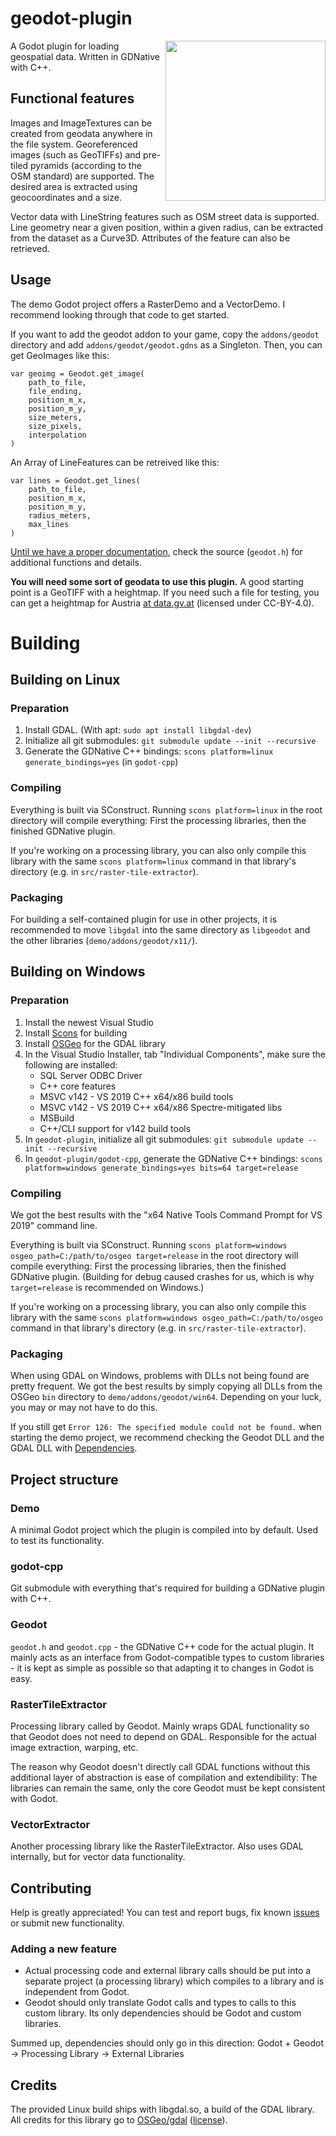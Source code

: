 # geodot-plugin

<img align="right" width="256" height="256" src="https://github.com/boku-ilen/geodot-plugin/blob/master/demo/icon.png">

A Godot plugin for loading geospatial data. Written in GDNative with C++.

## Functional features

Images and ImageTextures can be created from geodata anywhere in the file system. Georeferenced images (such as GeoTIFFs) and pre-tiled pyramids (according to the OSM standard) are supported. The desired area is extracted using geocoordinates and a size.

Vector data with LineString features such as OSM street data is supported. Line geometry near a given position, within a given radius, can be extracted from the dataset as a Curve3D. Attributes of the feature can also be retrieved.

## Usage

The demo Godot project offers a RasterDemo and a VectorDemo. I recommend looking through that code to get started.

If you want to add the geodot addon to your game, copy the `addons/geodot` directory and add `addons/geodot/geodot.gdns` as a Singleton. Then, you can get GeoImages like this:

```gdscript
var geoimg = Geodot.get_image(
	path_to_file,
	file_ending,
	position_m_x,
	position_m_y,
	size_meters,
	size_pixels,
	interpolation
)
```

An Array of LineFeatures can be retreived like this:

```gdscript
var lines = Geodot.get_lines(
	path_to_file,
	position_m_x,
	position_m_y,
	radius_meters,
	max_lines
)
```

[Until we have a proper documentation](https://github.com/boku-ilen/geodot-plugin/issues/9), check the source (`geodot.h`) for additional functions and details.

__You will need some sort of geodata to use this plugin.__ A good starting point is a GeoTIFF with a heightmap. If you need such a file for testing, you can get a heightmap for Austria [at data.gv.at](https://www.data.gv.at/katalog/dataset/b5de6975-417b-4320-afdb-eb2a9e2a1dbf) (licensed under CC-BY-4.0).

# Building

## Building on Linux

### Preparation

1. Install GDAL. (With apt: `sudo apt install libgdal-dev`)
2. Initialize all git submodules: `git submodule update --init --recursive`
3. Generate the GDNative C++ bindings: `scons platform=linux generate_bindings=yes` (in `godot-cpp`)

### Compiling

Everything is built via SConstruct. Running `scons platform=linux` in the root directory will compile everything: First the processing libraries, then the finished GDNative plugin.

If you're working on a processing library, you can also only compile this library with the same `scons platform=linux` command in that library's directory (e.g. in `src/raster-tile-extractor`).

### Packaging

For building a self-contained plugin for use in other projects, it is recommended to move `libgdal` into the same directory as `libgeodot` and the other libraries (`demo/addons/geodot/x11/`).


## Building on Windows

### Preparation

1. Install the newest Visual Studio
2. Install [Scons](https://scons.org/pages/download.html) for building
3. Install [OSGeo](http://download.osgeo.org/osgeo4w/osgeo4w-setup-x86_64.exe) for the GDAL library
4. In the Visual Studio Installer, tab "Individual Components", make sure the following are installed:
    - SQL Server ODBC Driver
    - C++ core features
    - MSVC v142 - VS 2019 C++ x64/x86 build tools
    - MSVC v142 - VS 2019 C++ x64/x86 Spectre-mitigated libs
    - MSBuild
    - C++/CLI support for v142 build tools
5. In `geodot-plugin`, initialize all git submodules: `git submodule update --init --recursive`
6. In `geodot-plugin/godot-cpp`, generate the GDNative C++ bindings: `scons platform=windows generate_bindings=yes bits=64 target=release`

### Compiling

We got the best results with the "x64 Native Tools Command Prompt for VS 2019" command line.

Everything is built via SConstruct. Running `scons platform=windows osgeo_path=C:/path/to/osgeo target=release` in the root directory will compile everything: First the processing libraries, then the finished GDNative plugin. (Building for debug caused crashes for us, which is why `target=release` is recommended on Windows.)

If you're working on a processing library, you can also only compile this library with the same `scons platform=windows osgeo_path=C:/path/to/osgeo` command in that library's directory (e.g. in `src/raster-tile-extractor`).

### Packaging

When using GDAL on Windows, problems with DLLs not being found are pretty frequent. We got the best results by simply copying all DLLs from the OSGeo `bin` directory to `demo/addons/geodot/win64`. Depending on your luck, you may or may not have to do this.

If you still get `Error 126: The specified module could not be found.` when starting the demo project, we recommend checking the Geodot DLL and the GDAL DLL with [Dependencies](https://github.com/lucasg/Dependencies).

## Project structure

### Demo

A minimal Godot project which the plugin is compiled into by default. Used to test its functionality.

### godot-cpp

Git submodule with everything that's required for building a GDNative plugin with C++.

### Geodot

`geodot.h` and `geodot.cpp` - the GDNative C++ code for the actual plugin. It mainly acts as an interface from Godot-compatible types to custom libraries - it is kept as simple as possible so that adapting it to changes in Godot is easy.

### RasterTileExtractor

Processing library called by Geodot. Mainly wraps GDAL functionality so that Geodot does not need to depend on GDAL. Responsible for the actual image extraction, warping, etc.

The reason why Geodot doesn't directly call GDAL functions without this additional layer of abstraction is ease of compilation and extendibility: The libraries can remain the same, only the core Geodot must be kept consistent with Godot.

### VectorExtractor

Another processing library like the RasterTileExtractor. Also uses GDAL internally, but for vector data functionality.

## Contributing
Help is greatly appreciated! You can test and report bugs, fix known [issues](https://github.com/boku-ilen/geodot-plugin/issues) or submit new functionality.

### Adding a new feature

- Actual processing code and external library calls should be put into a separate project (a processing library) which compiles to a library and is independent from Godot.
- Geodot should only translate Godot calls and types to calls to this custom library. Its only dependencies should be Godot and custom libraries.

Summed up, dependencies should only go in this direction:
Godot + Geodot -> Processing Library -> External Libraries

## Credits

The provided Linux build ships with libgdal.so, a build of the GDAL library. All credits for this library go to [OSGeo/gdal](https://github.com/OSGeo/gdal/) ([license](https://raw.githubusercontent.com/OSGeo/gdal/master/gdal/LICENSE.TXT)).
